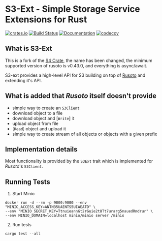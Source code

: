 # S3-Ext - Simple Storage Service Extensions for Rust

[![crates.io](https://meritbadge.herokuapp.com/s3-ext)](https://crates.io/crates/s3-ext)
[![Build Status](https://github.com/ddboline/s3-ext-rs/workflows/Rust/badge.svg?branch=master)](https://github.com/ddboline/s3-ext-rs/actions?branch=master)
[![Documentation](https://docs.rs/s3-ext/badge.svg)](https://docs.rs/s3-ext/)
[![codecov](https://codecov.io/gh/ddboline/s3_ext_rs/branch/master/graph/badge.svg)](https://codecov.io/gh/ddboline/s3_ext_rs)

## What is S3-Ext

This is a fork of the [S4 Crate](https://crates.io/crates/s4), the name has been changed,
the minimum supported version of rusoto is v0.43.0, and everything is async/await.

S3-ext provides a high-level API for S3 building on top of [Rusoto](https://www.rusoto.org/) and extending it's API.


## What is added that *Rusoto* itself doesn't provide

* simple way to create an `S3Client`
* download object to a file
* download object and [`Write`] it
* upload object from file
* [`Read`] object and upload it
* simple way to create stream of all objects or objects with a given prefix

## Implementation details

Most functionality is provided by the `S3Ext` trait which is implemented for *Rusoto*'s `S3Client`.


[`AsyncRead`]: https://docs.rs/tokio/0.2.11/tokio/io/trait.AsyncReadExt.html
[`AsyncWrite`]: https://docs.rs/tokio/0.2.11/tokio/io/trait.AsyncWriteExt.html


## Running Tests

1. Start Minio

```
docker run -d --rm -p 9000:9000 --env "MINIO_ACCESS_KEY=ANTN35UAENTS5UIAEATD" \
--env "MINIO_SECRET_KEY=TtnuieannGt2rGuie2t8Tt7urarg5nauedRndrur" \
--env MINIO_DOMAIN=localhost minio/minio server /minio
```

2. Run tests

```
cargo test --all
```
